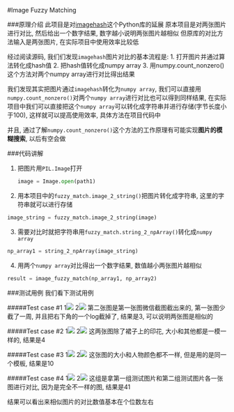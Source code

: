 #Image Fuzzy Matching

###原理介绍
此项目是对[imagehash](https://github.com/JohannesBuchner/imagehash)这个Python库的延展
原本项目是对两张图片进行对比, 然后给出一个数字结果, 数字越小说明两张图片越相似
但原库的对比方法输入是两张图片, 在实际项目中使用效率比较低

经过阅读源码, 我们们发现`imagehash`图片对比的基本流程是:
	1. 打开图片并通过算法转化成hash值
	2. 把hash值转化成numpy array
	3. 用numpy.count_nonzero()这个方法对两个numpy array进行对比得出结果

我们发现其实把图片通过`imagehash`转化为`numpy array`, 我们可以直接用`numpy.count_nonzero()`对两个`numpy array`进行对比也可以得到同样结果, 在实际项目中我们可以直接把这个`numpy array`可以转化成字符串并进行存储(字节长度小于100), 这样就可以提高使用效率, 具体方法在项目代码中

并且, 通过了解`numpy.count_nonzero()`这个方法的工作原理有可能实现**图片的模糊搜索**, 以后有空会做

###代码讲解
1. 把图片用`PIL.Image`打开
	```python
	image = Image.open(path1)
	```
2. 用本项目中的`fuzzy_match.image_2_string()`把图片转化成字符串, 这里的字符串就可以进行存储
```python
image_string = fuzzy_match.image_2_string(image)
```
3. 需要对比时就把字符串用`fuzzy_match.string_2_npArray()`转化成`numpy array`
```python
np_array1 = string_2_npArray(image_string)
```
4. 用两个`numpy array`对比得出一个数字结果, 数值越小两张图片越相似
```python
result = image_fuzzy_match(np_array1, np_array2)
```

###测试用例
我们看下测试用例

#####Test case #1
1![](image/set1_a.png)
2![](image/set1_b.png)
第二张图是第一张图微信截图截出来的, 第一张图少截了一周, 并且把右下角的一个log截掉了, 结果是3, 可以说明两张图是相似的

#####Test case #2
1![](image/set2_a.png)
2![](image/set2_b.png)
这两张图除了裙子上的印花, 大小和其他都是一模一样的, 结果是4

#####Test case #3
1![](image/set3_a.png)
2![](image/set3_b.png)
这张图的大小和人物颜色都不一样, 但是用的是同一个模板, 结果是10

#####Test case #4
1![](image/set1_a.png)
2![](image/set2_a.png)
这组是拿第一组测试图片和第二组测试图片各一张图进行对比, 因为是完全不一样的图, 结果是41

结果可以看出来相似图片的对比数值基本在个位数左右